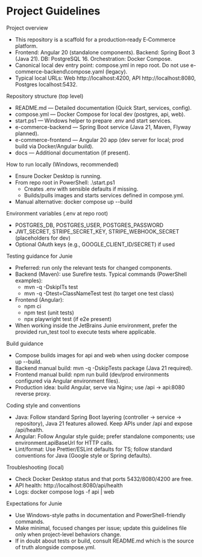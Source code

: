 # Project Guidelines

Project overview
- This repository is a scaffold for a production‑ready E‑Commerce platform.
- Frontend: Angular 20 (standalone components). Backend: Spring Boot 3 (Java 21). DB: PostgreSQL 16. Orchestration: Docker Compose.
- Canonical local dev entry point: compose.yml in repo root. Do not use e-commerce-backend\compose.yaml (legacy).
- Typical local URLs: Web http://localhost:4200, API http://localhost:8080, Postgres localhost:5432.

Repository structure (top level)
- README.md — Detailed documentation (Quick Start, services, config).
- compose.yml — Docker Compose for local dev (postgres, api, web).
- start.ps1 — Windows helper to prepare .env and start services.
- e-commerce-backend — Spring Boot service (Java 21, Maven, Flyway planned).
- e-commerce-frontend — Angular 20 app (dev server for local; prod build via Docker/Angular build).
- docs — Additional documentation (if present).

How to run locally (Windows, recommended)
- Ensure Docker Desktop is running.
- From repo root in PowerShell: .\start.ps1
  - Creates .env with sensible defaults if missing.
  - Builds/pulls images and starts services defined in compose.yml.
- Manual alternative: docker compose up --build

Environment variables (.env at repo root)
- POSTGRES_DB, POSTGRES_USER, POSTGRES_PASSWORD
- JWT_SECRET, STRIPE_SECRET_KEY, STRIPE_WEBHOOK_SECRET (placeholders for dev)
- Optional OAuth keys (e.g., GOOGLE_CLIENT_ID/SECRET) if used

Testing guidance for Junie
- Preferred: run only the relevant tests for changed components.
- Backend (Maven): use Surefire tests. Typical commands (PowerShell examples):
  - mvn -q -DskipITs test
  - mvn -q -Dtest=ClassNameTest test (to target one test class)
- Frontend (Angular):
  - npm ci
  - npm test (unit tests)
  - npx playwright test (if e2e present)
- When working inside the JetBrains Junie environment, prefer the provided run_test tool to execute tests where applicable.

Build guidance
- Compose builds images for api and web when using docker compose up --build.
- Backend manual build: mvn -q -DskipTests package (Java 21 required).
- Frontend manual build: npm run build (dev/prod environments configured via Angular environment files).
- Production idea: build Angular, serve via Nginx; use /api → api:8080 reverse proxy.

Coding style and conventions
- Java: Follow standard Spring Boot layering (controller → service → repository), Java 21 features allowed. Keep APIs under /api and expose /api/health.
- Angular: Follow Angular style guide; prefer standalone components; use environment.apiBaseUrl for HTTP calls.
- Lint/format: Use Prettier/ESLint defaults for TS; follow standard conventions for Java (Google style or Spring defaults).

Troubleshooting (local)
- Check Docker Desktop status and that ports 5432/8080/4200 are free.
- API health: http://localhost:8080/api/health
- Logs: docker compose logs -f api | web

Expectations for Junie
- Use Windows-style paths in documentation and PowerShell-friendly commands.
- Make minimal, focused changes per issue; update this guidelines file only when project-level behaviors change.
- If in doubt about tests or build, consult README.md which is the source of truth alongside compose.yml.
